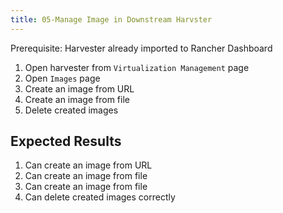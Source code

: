 ```yaml
---
title: 05-Manage Image in Downstream Harvster	
---
```

Prerequisite: Harvester already imported to Rancher Dashboard

1. Open harvester from `Virtualization Management` page
1. Open `Images` page
1. Create an image from URL 
1. Create an image from file 
1. Delete created images

## Expected Results

1. Can create an image from URL
1. Can create an image from file 
1. Can create an image from file 
1. Can delete created images correctly